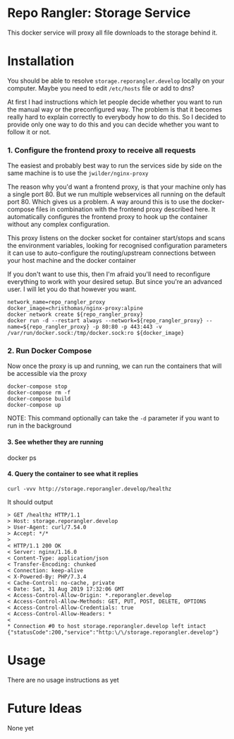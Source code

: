 # Repo Rangler: Storage Service

This docker service will proxy all file downloads to the storage behind it.

# Installation

You should be able to resolve `storage.reporangler.develop` locally on your computer. 
Maybe you need to edit `/etc/hosts` file or add to dns?

At first I had instructions which let people decide whether you want to run the manual way or the preconfigured way. 
The problem is that it becomes really hard to explain correctly to everybody how to do this. So I decided to provide
only one way to do this and you can decide whether you want to follow it or not.

### 1. Configure the frontend proxy to receive all requests

The easiest and probably best way to run the services side by side on the same machine is to use the `jwilder/nginx-proxy`

The reason why you'd want a frontend proxy, is that your machine only has a single port 80. But we run multiple webservices
all running on the default port 80. Which gives us a problem. A way around this is to use the docker-compose files in combination
with the frontend proxy described here. It automatically configures the frontend proxy to hook up the container without
any complex configuration.

This proxy listens on the docker socket for container start/stops and scans the environment variables, looking for recognised
configuration parameters it can use to auto-configure the routing/upstream connections between your host machine and the docker container

If you don't want to use this, then I'm afraid you'll need to reconfigure everything to work with your desired setup. But since
you're an advanced user. I will let you do that however you want.

```
network_name=repo_rangler_proxy
docker_image=christhomas/nginx-proxy:alpine
docker network create ${repo_rangler_proxy}
docker run -d --restart always --network=${repo_rangler_proxy} --name=${repo_rangler_proxy} -p 80:80 -p 443:443 -v /var/run/docker.sock:/tmp/docker.sock:ro ${docker_image}
```

### 2. Run Docker Compose
Now once the proxy is up and running, we can run the containers that will be accessible via the proxy

```
docker-compose stop
docker-compose rm -f
docker-compose build
docker-compose up
```
NOTE: This command optionally can take the `-d` parameter if you want to run in the background

#### 3. See whether they are running
docker ps

#### 4. Query the container to see what it replies
```
curl -vvv http://storage.reporangler.develop/healthz
```

It should output
```
> GET /healthz HTTP/1.1
> Host: storage.reporangler.develop
> User-Agent: curl/7.54.0
> Accept: */*
> 
< HTTP/1.1 200 OK
< Server: nginx/1.16.0
< Content-Type: application/json
< Transfer-Encoding: chunked
< Connection: keep-alive
< X-Powered-By: PHP/7.3.4
< Cache-Control: no-cache, private
< Date: Sat, 31 Aug 2019 17:32:06 GMT
< Access-Control-Allow-Origin: *.reporangler.develop
< Access-Control-Allow-Methods: GET, PUT, POST, DELETE, OPTIONS
< Access-Control-Allow-Credentials: true
< Access-Control-Allow-Headers: *
< 
* Connection #0 to host storage.reporangler.develop left intact
{"statusCode":200,"service":"http:\/\/storage.reporangler.develop"} 
```

# Usage

There are no usage instructions as yet

# Future Ideas 

None yet
